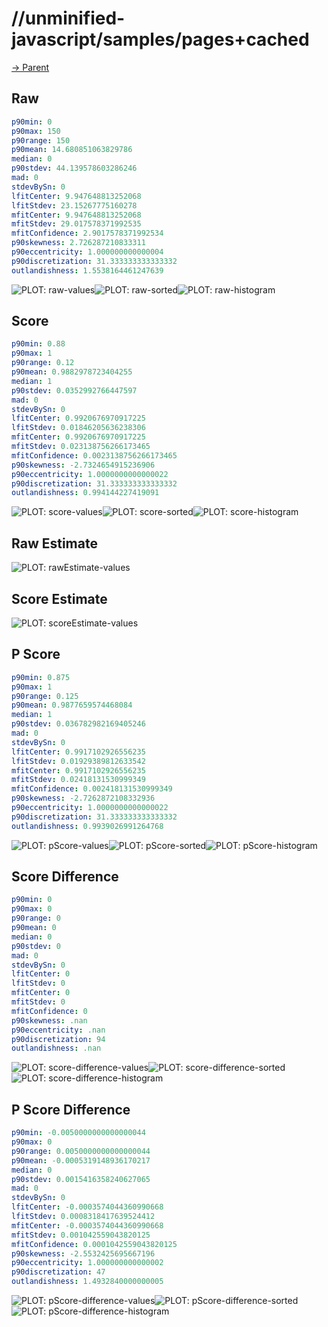 
# //unminified-javascript/samples/pages+cached

[→ Parent](../..)


## Raw


```yaml
p90min: 0
p90max: 150
p90range: 150
p90mean: 14.680851063829786
median: 0
p90stdev: 44.139578603286246
mad: 0
stdevBySn: 0
lfitCenter: 9.947648813252068
lfitStdev: 23.15267775160278
mfitCenter: 9.947648813252068
mfitStdev: 29.017578371992535
mfitConfidence: 2.9017578371992534
p90skewness: 2.726287210833311
p90eccentricity: 1.000000000000004
p90discretization: 31.333333333333332
outlandishness: 1.5538164461247639

```

![PLOT: raw-values](./raw/values.svg)![PLOT: raw-sorted](./raw/sorted.svg)![PLOT: raw-histogram](./raw/histogram.svg)
## Score


```yaml
p90min: 0.88
p90max: 1
p90range: 0.12
p90mean: 0.9882978723404255
median: 1
p90stdev: 0.0352992766447597
mad: 0
stdevBySn: 0
lfitCenter: 0.9920676970917225
lfitStdev: 0.01846205636238306
mfitCenter: 0.9920676970917225
mfitStdev: 0.023138756266173465
mfitConfidence: 0.0023138756266173465
p90skewness: -2.7324654915236906
p90eccentricity: 1.0000000000000022
p90discretization: 31.333333333333332
outlandishness: 0.994144227419091

```

![PLOT: score-values](./score/values.svg)![PLOT: score-sorted](./score/sorted.svg)![PLOT: score-histogram](./score/histogram.svg)
## Raw Estimate

![PLOT: rawEstimate-values](./rawEstimate/values.svg)
## Score Estimate

![PLOT: scoreEstimate-values](./scoreEstimate/values.svg)
## P Score


```yaml
p90min: 0.875
p90max: 1
p90range: 0.125
p90mean: 0.9877659574468084
median: 1
p90stdev: 0.036782982169405246
mad: 0
stdevBySn: 0
lfitCenter: 0.9917102926556235
lfitStdev: 0.01929389812633542
mfitCenter: 0.9917102926556235
mfitStdev: 0.02418131530999349
mfitConfidence: 0.002418131530999349
p90skewness: -2.7262872108332936
p90eccentricity: 1.0000000000000022
p90discretization: 31.333333333333332
outlandishness: 0.9939026991264768

```

![PLOT: pScore-values](./pScore/values.svg)![PLOT: pScore-sorted](./pScore/sorted.svg)![PLOT: pScore-histogram](./pScore/histogram.svg)
## Score Difference


```yaml
p90min: 0
p90max: 0
p90range: 0
p90mean: 0
median: 0
p90stdev: 0
mad: 0
stdevBySn: 0
lfitCenter: 0
lfitStdev: 0
mfitCenter: 0
mfitStdev: 0
mfitConfidence: 0
p90skewness: .nan
p90eccentricity: .nan
p90discretization: 94
outlandishness: .nan

```

![PLOT: score-difference-values](./score-difference/values.svg)![PLOT: score-difference-sorted](./score-difference/sorted.svg)![PLOT: score-difference-histogram](./score-difference/histogram.svg)
## P Score Difference


```yaml
p90min: -0.0050000000000000044
p90max: 0
p90range: 0.0050000000000000044
p90mean: -0.0005319148936170217
median: 0
p90stdev: 0.0015416358240627065
mad: 0
stdevBySn: 0
lfitCenter: -0.0003574044360990668
lfitStdev: 0.0008318417639524412
mfitCenter: -0.0003574044360990668
mfitStdev: 0.001042559043820125
mfitConfidence: 0.0001042559043820125
p90skewness: -2.5532425695667196
p90eccentricity: 1.000000000000002
p90discretization: 47
outlandishness: 1.4932840000000005

```

![PLOT: pScore-difference-values](./pScore-difference/values.svg)![PLOT: pScore-difference-sorted](./pScore-difference/sorted.svg)![PLOT: pScore-difference-histogram](./pScore-difference/histogram.svg)